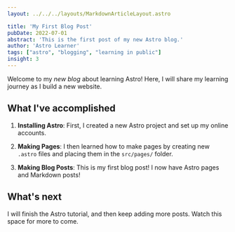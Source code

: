 ```yaml
---
layout: ../../../layouts/MarkdownArticleLayout.astro

title: 'My First Blog Post'
pubDate: 2022-07-01
abstract: 'This is the first post of my new Astro blog.'
author: 'Astro Learner'
tags: ["astro", "blogging", "learning in public"]
insight: 3
---
```


Welcome to my _new blog_ about learning Astro! Here, I will share my learning journey as I build a new website.

## What I've accomplished

1. **Installing Astro**: First, I created a new Astro project and set up my online accounts.

2. **Making Pages**: I then learned how to make pages by creating new `.astro` files and placing them in the `src/pages/` folder.

3. **Making Blog Posts**: This is my first blog post! I now have Astro pages and Markdown posts!

## What's next

I will finish the Astro tutorial, and then keep adding more posts. Watch this space for more to come.
